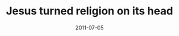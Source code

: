 ---
layout: music 
title: "Jesus turned religion on its head"
series: "Jesus: The Greatest Show on Earth"
date: 2011-07-05 
description: "We'll be talking about how Jesus turned religion on its head."
audio: "http://www.crossroads.net/players/media/hq/greatestshow03.mp3"
audio-duration: "43:26"
src: "http://www.crossroads.net/players/media/series/JesusGreatestShow_190x110.jpg"
---